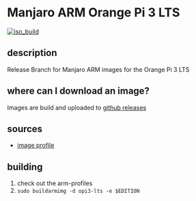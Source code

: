 # Manjaro ARM Orange Pi 3 LTS
[![iso_build](https://github.com/manjaro-arm/opi3-lts-images/workflows/image_build_all/badge.svg)](https://github.com/manjaro-arm/opi3-lts-images/actions)

## description

Release Branch for Manjaro ARM images for the Orange Pi 3 LTS

## where can I download an image?

Images are build and uploaded to [github releases](https://github.com/manjaro-arm/opi3-lts-images/releases)

## sources

- [image profile](https://gitlab.manjaro.org/manjaro-arm/applications/arm-profiles)

## building

1. check out the arm-profiles
2. `sudo buildarmimg -d opi3-lts -e $EDITION`
